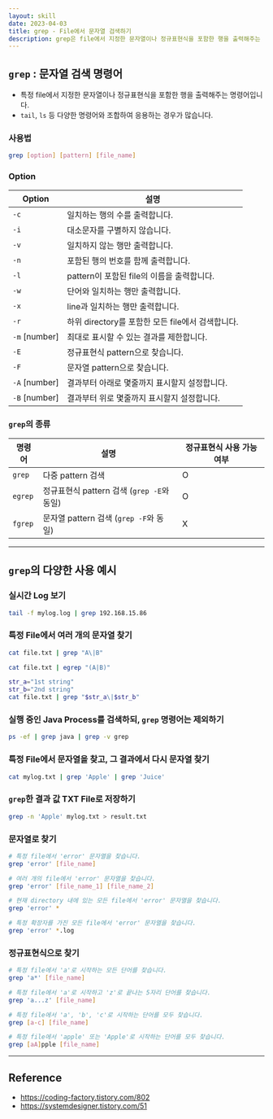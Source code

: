 ```yaml
---
layout: skill
date: 2023-04-03
title: grep - File에서 문자열 검색하기
description: grep은 file에서 지정한 문자열이나 정규표현식을 포함한 행을 출력해주는 명령어입니다.
---
```



## `grep` : 문자열 검색 명령어

- 특정 file에서 지정한 문자열이나 정규표현식을 포함한 행을 출력해주는 명령어입니다.
- `tail`, `ls` 등 다양한 명령어와 조합하여 응용하는 경우가 많습니다.


### 사용법

```sh
grep [option] [pattern] [file_name]
```


### Option

| Option | 설명 |
| --- | --- |
| `-c` | 일치하는 행의 수를 출력합니다. |
| `-i` | 대소문자를 구별하지 않습니다. |
| `-v` | 일치하지 않는 행만 출력합니다. |
| `-n` | 포함된 행의 번호를 함께 출력합니다. |
| `-l` | pattern이 포함된 file의 이름을 출력합니다. |
| `-w` | 단어와 일치하는 행만 출력합니다. |
| `-x` | line과 일치하는 행만 출력합니다. |
| `-r` | 하위 directory를 포함한 모든 file에서 검색합니다. |
| `-m` [number] | 최대로 표시할 수 있는 결과를 제한합니다. |
| `-E` | 정규표현식 pattern으로 찾습니다. |
| `-F` | 문자열 pattern으로 찾습니다. |
| `-A` [number] | 결과부터 아래로 몇줄까지 표시할지 설정합니다. |
| `-B` [number] | 결과부터 위로 몇줄까지 표시할지 설정합니다. |


### `grep`의 종류

| 명령어 | 설명 | 정규표현식 사용 가능 여부 |
| --- | --- | --- |
| `grep` | 다중 pattern 검색 | O |
| `egrep` | 정규표현식 pattern 검색 (`grep -E`와 동일) | O |
| `fgrep` | 문자열 pattern 검색 (`grep -F`와 동일) | X |


---


## `grep`의 다양한 사용 예시


### 실시간 Log 보기

```sh
tail -f mylog.log | grep 192.168.15.86
```


### 특정 File에서 여러 개의 문자열 찾기

```sh
cat file.txt | grep "A\|B"
```

```sh
cat file.txt | egrep "(A|B)"
```

```sh
str_a="1st string"
str_b="2nd string"
cat file.txt | grep "$str_a\|$str_b"
```


### 실행 중인 Java Process를 검색하되, `grep` 명령어는 제외하기

```sh
ps -ef | grep java | grep -v grep
```


### 특정 File에서 문자열을 찾고, 그 결과에서 다시 문자열 찾기

```sh
cat mylog.txt | grep 'Apple' | grep 'Juice'
```


### `grep`한 결과 값 TXT File로 저장하기

```sh
grep -n 'Apple' mylog.txt > result.txt
```


### 문자열로 찾기

```sh
# 특정 file에서 'error' 문자열을 찾습니다.
grep 'error' [file_name]

# 여러 개의 file에서 'error' 문자열을 찾습니다.
grep 'error' [file_name_1] [file_name_2]

# 현재 directory 내에 있는 모든 file에서 'error' 문자열을 찾습니다.
grep 'error' *

# 특정 확장자를 가진 모든 file에서 'error' 문자열을 찾습니다.
grep 'error' *.log
```


### 정규표현식으로 찾기

```sh
# 특정 file에서 'a'로 시작하는 모든 단어를 찾습니다.
grep 'a*' [file_name]

# 특정 file에서 'a'로 시작하고 'z'로 끝나는 5자리 단어를 찾습니다.
grep 'a...z' [file_name]

# 특정 file에서 'a', 'b', 'c'로 시작하는 단어를 모두 찾습니다.
grep [a-c] [file_name]

# 특정 file에서 'apple' 또는 'Apple'로 시작하는 단어를 모두 찾습니다.
grep [aA]pple [file_name]
```


---


## Reference

- <https://coding-factory.tistory.com/802>
- <https://systemdesigner.tistory.com/51>
